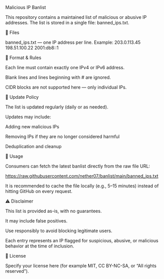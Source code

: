 Malicious IP Banlist

This repository contains a maintained list of malicious or abusive IP addresses.
The list is stored in a single file: banned_ips.txt.

📂 Files

banned_ips.txt — one IP address per line.
Example:
203.0.113.45
198.51.100.22
2001:db8::1

📌 Format & Rules

Each line must contain exactly one IPv4 or IPv6 address.

Blank lines and lines beginning with # are ignored.

CIDR blocks are not supported here — only individual IPs.

🔄 Update Policy

The list is updated regularly (daily or as needed).

Updates may include:

Adding new malicious IPs

Removing IPs if they are no longer considered harmful

Deduplication and cleanup

🔗 Usage

Consumers can fetch the latest banlist directly from the raw file URL:

https://raw.githubusercontent.com/nether07/banlist/main/banned_ips.txt

It is recommended to cache the file locally (e.g., 5–15 minutes) instead of hitting GitHub on every request.

⚠️ Disclaimer

This list is provided as-is, with no guarantees.

It may include false positives.

Use responsibly to avoid blocking legitimate users.

Each entry represents an IP flagged for suspicious, abusive, or malicious behavior at the time of inclusion.

📜 License

Specify your license here (for example MIT, CC BY-NC-SA, or “All rights reserved”).

